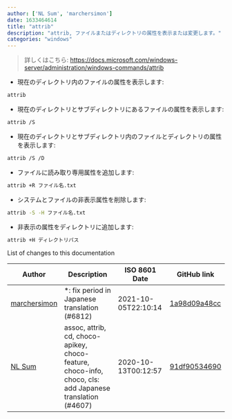 ```yaml
---
author: ['NL Sum', 'marchersimon']
date: 1633464614
title: "attrib"
description: "attrib, ファイルまたはディレクトリの属性を表示または変更します。"
categories: "windows"
---
```

> 詳しくはこちら: <https://docs.microsoft.com/windows-server/administration/windows-commands/attrib>

- 現在のディレクトリ内のファイルの属性を表示します:

```bash
attrib
```

- 現在のディレクトリとサブディレクトリにあるファイルの属性を表示します:

```bash
attrib /S
```

- 現在のディレクトリとサブディレクトリ内のファイルとディレクトリの属性を表示します:

```bash
attrib /S /D
```

- ファイルに読み取り専用属性を追加します:

```bash
attrib +R ファイル名.txt
```

- システムとファイルの非表示属性を削除します:

```bash
attrib -S -H ファイル名.txt
```

- 非表示の属性をディレクトリに追加します:

```bash
attrib +H ディレクトリパス
```
List of changes to this documentation


Author | Description | ISO 8601 Date | GitHub link
------|-----|-----|-----
[marchersimon](mailto:50295997+marchersimon@users.noreply.github.com) | *: fix period in Japanese translation (#6812) | 2021-10-05T22:10:14 | [1a98d09a48cc](https://github.com/tldr-pages/tldr/commit/1a98d09a48ccebe878f44c0afe6f0f89e1ac3518)
[NL Sum](mailto:nlsum1@users.noreply.github.com) | assoc, attrib, cd, choco-apikey, choco-feature, choco-info, choco, cls: add Japanese translation (#4607) | 2020-10-13T00:12:57 | [91df90534690](https://github.com/tldr-pages/tldr/commit/91df90534690ef96a255a729c2364b7a75a8d60a)

